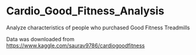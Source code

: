 # Cardio_Good_Fitness_Analysis

Analyze characteristics of people who purchased Good Fitness Treadmills

Data was downloaded from https://www.kaggle.com/saurav9786/cardiogoodfitness
